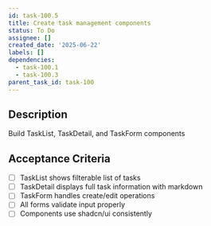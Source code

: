 ```yaml
---
id: task-100.5
title: Create task management components
status: To Do
assignee: []
created_date: '2025-06-22'
labels: []
dependencies:
  - task-100.1
  - task-100.3
parent_task_id: task-100
---
```


## Description

Build TaskList, TaskDetail, and TaskForm components

## Acceptance Criteria

- [ ] TaskList shows filterable list of tasks
- [ ] TaskDetail displays full task information with markdown
- [ ] TaskForm handles create/edit operations
- [ ] All forms validate input properly
- [ ] Components use shadcn/ui consistently
